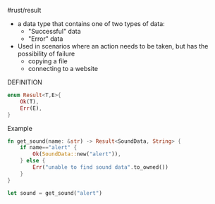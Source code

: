 #rust/result 

- a data type that contains one of two types of data:
	- "Successful" data
	- "Error" data
- Used in scenarios where an action needs to be taken, but has the possibility of failure 
	- copying a file
	- connecting to a website

DEFINITION
```rust
enum Result<T,E>{
	Ok(T),
	Err(E),
}
```


Example
```rust
fn get_sound(name: &str) -> Result<SoundData, String> {
	if name=="alert" {
		Ok(SoundData::new("alert")),
	} else {
		Err("unable to find sound data".to_owned())
	}
}

let sound = get_sound("alert")
```






